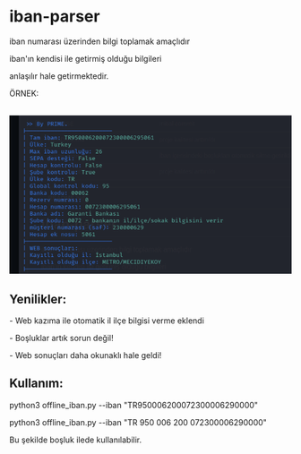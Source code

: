 # iban-parser
<p> iban numarası üzerinden bilgi toplamak amaçlıdır</p> 
<p> iban'ın kendisi ile getirmiş olduğu bilgileri</p>
<p> anlaşılır hale getirmektedir.</p>
<p> ÖRNEK: </p>
</br>
<img src="img/example3.png" /> 
</br>
<h2>Yenilikler: </h2>
<p>- Web kazıma ile otomatik il ilçe bilgisi verme eklendi</p>
<p>- Boşluklar artık sorun değil!</p>
<p>- Web sonuçları daha okunaklı hale geldi! </p>

<h2> Kullanım: </h2>
<p>python3 offline_iban.py --iban "TR950006200072300006290000"</p> 
<p>python3 offline_iban.py --iban "TR 950 006 200 072300006290000"</p>
<p>Bu şekilde boşluk ilede kullanılabilir.</p>
